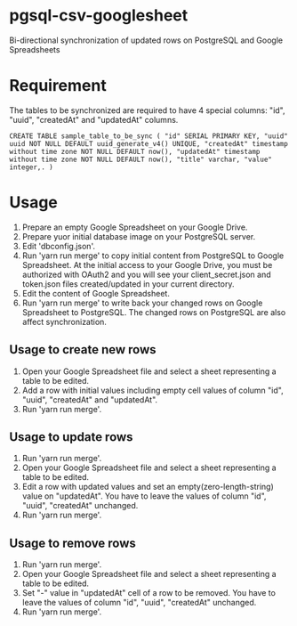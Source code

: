# pgsql-csv-googlesheet
Bi-directional synchronization of updated rows on PostgreSQL and Google Spreadsheets

# Requirement

The tables to be synchronized are required to have 4 special columns: "id", "uuid", "createdAt" and "updatedAt" columns.

`CREATE TABLE sample_table_to_be_sync (
    "id" SERIAL PRIMARY KEY,
    "uuid" uuid NOT NULL DEFAULT uuid_generate_v4() UNIQUE,
    "createdAt" timestamp without time zone NOT NULL DEFAULT now(),
    "updatedAt" timestamp without time zone NOT NULL DEFAULT now(),
    "title" varchar,
    "value" integer,.
    )`
 
# Usage
1. Prepare an empty Google Spreadsheet on your Google Drive.
2. Prepare yuor initial database image on your PostgreSQL server.
3. Edit 'dbconfig.json'.
4. Run 'yarn run merge' to copy initial content from PostgreSQL to Google Spreadsheet. At the initial access to your Google Drive, you must be authorized with OAuth2 and you will see your client_secret.json and token.json files created/updated in your current directory.
5. Edit the content of Google Spreadsheet.
6. Run 'yarn run merge' to write back your changed rows on Google Spreadsheet to PostgreSQL. The changed rows on PostgreSQL are also affect synchronization.

## Usage to create new rows
 
1. Open your Google Spreadsheet file and select a sheet representing a table to be edited.
2. Add a row with initial values including empty cell values of column "id", "uuid", "createdAt" and "updatedAt".
3. Run 'yarn run merge'.

## Usage to update rows

1. Run 'yarn run merge'.
2. Open your Google Spreadsheet file and select a sheet representing a table to be edited.
3. Edit a row with updated values and set an empty(zero-length-string) value on "updatedAt". You have to leave the values of column "id", "uuid", "createdAt" unchanged.
4. Run 'yarn run merge'.

## Usage to remove rows

1. Run 'yarn run merge'.
2. Open your Google Spreadsheet file and select a sheet representing a table to be edited.
3. Set "-" value in "updatedAt" cell of a row to be removed. You have to leave the values of column "id", "uuid", "createdAt" unchanged.
4. Run 'yarn run merge'.
